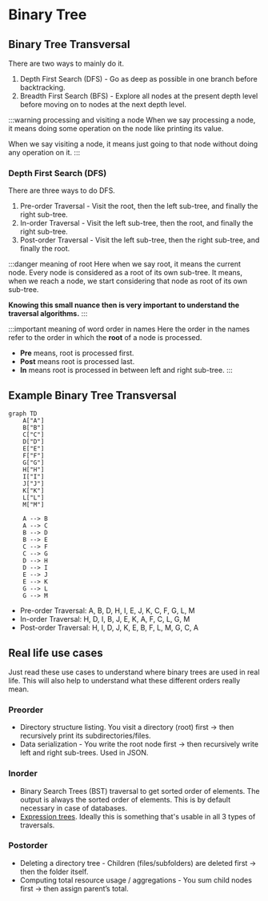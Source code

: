 # Binary Tree

## Binary Tree Transversal

There are two ways to mainly do it.

1. Depth First Search (DFS) - Go as deep as possible in one branch before backtracking.
2. Breadth First Search (BFS) - Explore all nodes at the present depth level
   before moving on to nodes at the next depth level.

:::warning processing and visiting a node
When we say processing a node, it means doing some operation on the node like printing its value.

When we say visiting a node, it means just going to that node without doing any operation on it.
:::

### Depth First Search (DFS)

There are three ways to do DFS.

1. Pre-order Traversal - Visit the root, then the left sub-tree, and finally the right sub-tree.
2. In-order Traversal - Visit the left sub-tree, then the root, and finally the right sub-tree.
3. Post-order Traversal - Visit the left sub-tree, then the right sub-tree, and finally the root.

:::danger meaning of root
Here when we say root, it means the current node.
Every node is considered as a root of its own sub-tree.
It means, when we reach a node, we start considering that node as root of its own sub-tree.

**Knowing this small nuance then is very important to understand the traversal algorithms.**
:::

:::important meaning of word order in names
Here the order in the names refer to the order in which the **root** of a node is processed.

- **Pre** means, root is processed first.
- **Post** means root is processed last.
- **In** means root is processed in between left and right sub-tree.
  :::

## Example Binary Tree Transversal

```mermaid
graph TD
    A["A"]
    B["B"]
    C["C"]
    D["D"]
    E["E"]
    F["F"]
    G["G"]
    H["H"]
    I["I"]
    J["J"]
    K["K"]
    L["L"]
    M["M"]

    A --> B
    A --> C
    B --> D
    B --> E
    C --> F
    C --> G
    D --> H
    D --> I
    E --> J
    E --> K
    G --> L
    G --> M
```

- Pre-order Traversal: A, B, D, H, I, E, J, K, C, F, G, L, M
- In-order Traversal: H, D, I, B, J, E, K, A, F, C, L, G, M
- Post-order Traversal: H, I, D, J, K, E, B, F, L, M, G, C, A

## Real life use cases

Just read these use cases to understand where binary trees are used in real life.
This will also help to understand what these different orders really mean.

### Preorder

- Directory structure listing.
  You visit a directory (root) first → then recursively print its subdirectories/files.
- Data serialization - You write the root node first → then recursively write left and right sub-trees.
  Used in JSON.

### Inorder

- Binary Search Trees (BST) traversal to get sorted order of elements.
  The output is always the sorted order of elements.
  This is by default necessary in case of databases.
- [Expression trees](./expression-trees).
  Ideally this is something that's usable in all 3 types of traversals.

### Postorder

- Deleting a directory tree - Children (files/subfolders) are deleted first → then the folder itself.
- Computing total resource usage / aggregations - You sum child nodes first → then assign parent’s total.
